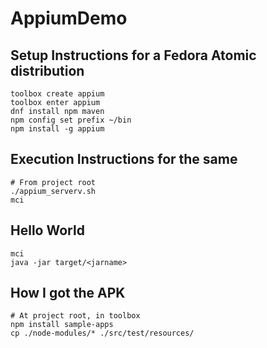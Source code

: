 # AppiumDemo

## Setup Instructions for a Fedora Atomic distribution

```
toolbox create appium
toolbox enter appium
dnf install npm maven
npm config set prefix ~/bin
npm install -g appium
```

## Execution Instructions for the same
```
# From project root
./appium_serverv.sh
mci
```

## Hello World
```
mci
java -jar target/<jarname>
```

## How I got the APK
```
# At project root, in toolbox
npm install sample-apps
cp ./node-modules/* ./src/test/resources/
```